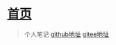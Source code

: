 # [首页]([https://hyzcoding.github.io/note/)

> 个人笔记
[github地址](https://hyzcoding.github.io/note/)
[gitee地址](https://hyz95.githee.io/note/)
